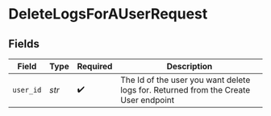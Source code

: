 # DeleteLogsForAUserRequest


## Fields

| Field                                                                               | Type                                                                                | Required                                                                            | Description                                                                         |
| ----------------------------------------------------------------------------------- | ----------------------------------------------------------------------------------- | ----------------------------------------------------------------------------------- | ----------------------------------------------------------------------------------- |
| `user_id`                                                                           | *str*                                                                               | :heavy_check_mark:                                                                  | The Id of the user you want delete logs for. Returned from the Create User endpoint |